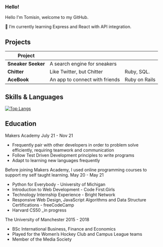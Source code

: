 ### Hello!

Hello I'm Tomisin, welcome to my GitHub.

🌱 I’m currently learning Express and React with API integration.

Projects
----

| **Project**            |                                       |               |
| ---------------------- | ------------------------------------- | ------------- |
| **Sneaker Seeker**     | A search engine for sneakers          |               |
| **Chitter**            | Like Twitter, but Chitter             | Ruby, SQL.    |
| **AceBook**            | An app to connect with friends        | Ruby on Rails |


Skills & Languages
----
[![Top Langs](https://github-readme-stats.vercel.app/api/top-langs/?username=tomisinj&layout=compact)](https://github.com/anuraghazra/github-readme-stats)

Education
----

Makers Academy 
July 21 - Nov 21

- Frequently pair with other developers in order to problem solve efficiently, requiring teamwork and communication
- Follow Test Driven Development principles to write programs
- Adapt to learning new languages frequently

Before joining Makers Academy, I used online programming courses to support my self taught learning.
May 20 - May 21

- Python for Everybody - University of Michigan
- Introduction to Web Development - Code First:Girls
- Technology Internship Experience - Bright Network
- Responsive Web Design, JavaScript Algorithms and Data Structure Certifications - freeCodeCamp
- Harvard CS50 _in progress

The University of Manchester
2015 - 2018

- BSc International Business, Finance and Economics
- Played for the Women’s Hockey Club and Campus League teams
- Member of the Media Society
